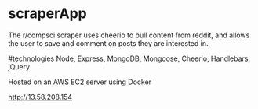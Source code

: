 # scraperApp

The r/compsci scraper uses cheerio to pull content from reddit, and allows the user to save and comment on posts they are interested in.

#technologies
Node, Express, MongoDB, Mongoose, Cheerio, Handlebars, jQuery

Hosted on an AWS EC2 server using Docker

http://13.58.208.154
